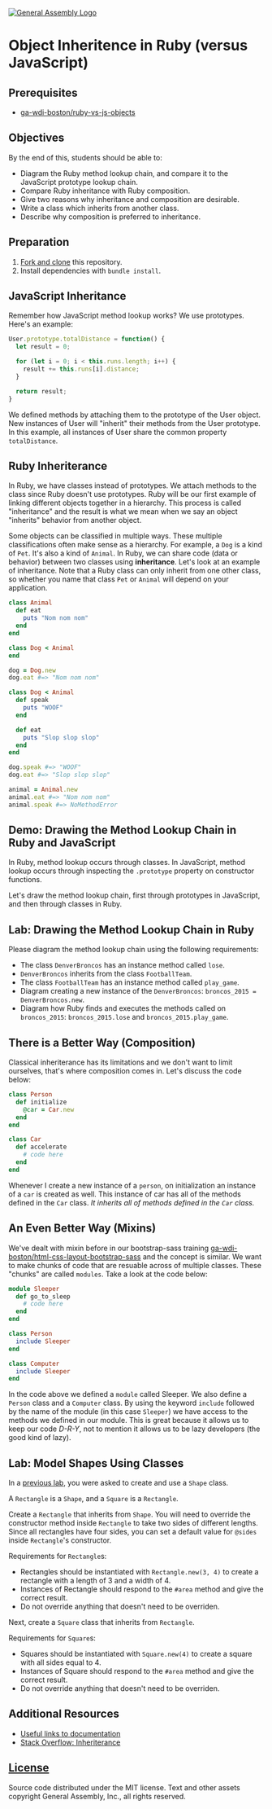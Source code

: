 [![General Assembly Logo](https://camo.githubusercontent.com/1a91b05b8f4d44b5bbfb83abac2b0996d8e26c92/687474703a2f2f692e696d6775722e636f6d2f6b6538555354712e706e67)](https://generalassemb.ly/education/web-development-immersive)

# Object Inheritence in Ruby (versus JavaScript)

## Prerequisites

-   [ga-wdi-boston/ruby-vs-js-objects](https://github.com/ga-wdi-boston/ruby-vs-js-objects)

## Objectives

By the end of this, students should be able to:

-   Diagram the Ruby method lookup chain, and compare it to the JavaScript
    prototype lookup chain.
-   Compare Ruby inheritance with Ruby composition.
-   Give two reasons why inheritance and composition are desirable.
-   Write a class which inherits from another class.
-   Describe why composition is preferred to inheritance.

## Preparation

1.  [Fork and clone](https://github.com/ga-wdi-boston/meta/wiki/ForkAndClone)
    this repository.
1.  Install dependencies with `bundle install`.

## JavaScript Inheritance

Remember how JavaScript method lookup works? We use prototypes. Here's an
example:

```javascript
User.prototype.totalDistance = function() {
  let result = 0;

  for (let i = 0; i < this.runs.length; i++) {
    result += this.runs[i].distance;
  }

  return result;
}
```

We defined methods by attaching them to the prototype of the User object. New
instances of User will "inherit" their methods from the User prototype. In this
example, all instances of User share the common property `totalDistance`.

## Ruby Inheriterance

In Ruby, we have classes instead of prototypes. We attach methods to the class
since Ruby doesn't use prototypes. Ruby will be our first example of linking
different objects together in a hierarchy. This process is called "inheritance"
and the result is what we mean when we say an object "inherits" behavior from
another object.

Some objects can be classified in multiple ways. These multiple classifications
often make sense as a hierarchy. For example, a `Dog` is a kind of `Pet`. It's
also a kind of `Animal`. In Ruby, we can share code (data or behavior) between
two classes using **inheritance**. Let's look at an example of inheritance. Note
that a Ruby class can only inherit from one other class, so whether you name
that class `Pet` or `Animal` will depend on your application.

```ruby
class Animal
  def eat
    puts "Nom nom nom"
  end
end

class Dog < Animal
end

dog = Dog.new
dog.eat #=> "Nom nom nom"

class Dog < Animal
  def speak
    puts "WOOF"
  end

  def eat
    puts "Slop slop slop"
  end
end

dog.speak #=> "WOOF"
dog.eat #=> "Slop slop slop"

animal = Animal.new
animal.eat #=> "Nom nom nom"
animal.speak #=> NoMethodError
```

## Demo: Drawing the Method Lookup Chain in Ruby and JavaScript

In Ruby, method lookup occurs through classes. In JavaScript, method lookup
occurs through inspecting the `.prototype` property on constructor functions.

Let's draw the method lookup chain, first through prototypes in JavaScript, and
then through classes in Ruby.

## Lab: Drawing the Method Lookup Chain in Ruby

Please diagram the method lookup chain using the following requirements:

-   The class `DenverBroncos` has an instance method called `lose`.
-   `DenverBroncos` inherits from the class `FootballTeam`.
-   The class `FootballTeam` has an instance method called `play_game`.
-   Diagram creating a new instance of the `DenverBroncos`: `broncos_2015 =
    DenverBroncos.new`.
-   Diagram how Ruby finds and executes the methods called on `broncos_2015`:
    `broncos_2015.lose` and `broncos_2015.play_game`.

## There is a Better Way (Composition)

Classical inheriterance has its limitations and we don't want to limit
ourselves, that's where composition comes in.  Let's discuss the code below:

```ruby
class Person
  def initialize
    @car = Car.new
  end
end

class Car
  def accelerate
    # code here
  end
end
```

Whenever I create a new instance of a `person`, on initialization an instance of
a `car` is created as well. This instance of car has all of the methods defined
in the `Car` class. *It inherits all of methods defined in the `Car` class.*


## An Even Better Way (Mixins)

We've dealt with mixin before in our bootstrap-sass training [ga-wdi-boston/html-css-layout-bootstrap-sass](https://github.com/ga-wdi-boston/html-css-layout-bootstrap-sass)
and the concept is similar. We want to make chunks of code that are resuable
across of multiple classes.  These "chunks" are called `modules`. Take a look at
the code below:

```ruby
module Sleeper
  def go_to_sleep
    # code here
  end
end

class Person
  include Sleeper
end

class Computer
  include Sleeper
end
```

In the code above we defined a `module` called Sleeper. We also define a
`Person` class and a `Computer` class. By using the keyword `include` followed
by the name of the module (in this case `Sleeper`) we have access to the methods
we defined in our module.  This is great because it allows us to keep our code
*D-R-Y*, not to mention it allows us to be lazy developers (the good kind of
lazy).

## Lab: Model Shapes Using Classes

In a [previous
lab](https://github.com/ga-wdi-boston/ruby-vs-js-objects#lab-creating-a-shape-class),
you were asked to create and use a `Shape` class.

A `Rectangle` is a `Shape`, and a `Square` is a `Rectangle`.

Create a `Rectangle` that inherits from `Shape`. You will need to override the
constructor method inside `Rectangle` to take two sides of different lengths.
Since all rectangles have four sides, you can set a default value for `@sides`
inside `Rectangle`'s constructor.

Requirements for `Rectangle`s:

-   Rectangles should be instantiated with `Rectangle.new(3, 4)` to create a
    rectangle with a length of 3 and a width of 4.
-   Instances of Rectangle should respond to the `#area` method and give the
    correct result.
-   Do not override anything that doesn't need to be overriden.

Next, create a `Square` class that inherits from `Rectangle`.

Requirements for `Square`s:

-   Squares should be instantiated with `Square.new(4)` to create a square with
    all sides equal to 4.
-   Instances of Square should respond to the `#area` method and give the
    correct result.
-   Do not override anything that doesn't need to be overriden.

## Additional Resources

-   [Useful links to documentation](https://www.ruby-lang.org/en/documentation/)
-   [Stack Overflow: Inheriterance](http://stackoverflow.com/questions/15754768/when-do-we-use-ruby-module-vs-using-class-composition)

## [License](LICENSE)

Source code distributed under the MIT license. Text and other assets copyright
General Assembly, Inc., all rights reserved.
